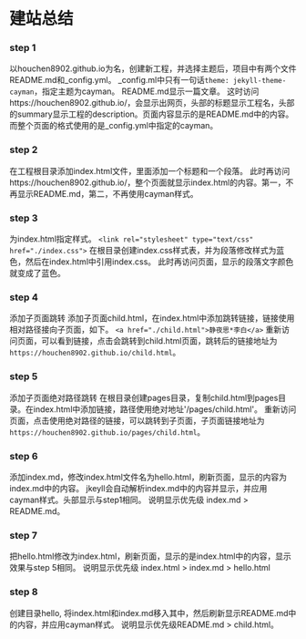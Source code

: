 
# 建站总结

### step 1
以houchen8902.github.io为名，创建新工程，并选择主题后，项目中有两个文件README.md和_config.yml。
_config.ml中只有一句话`theme: jekyll-theme-cayman`，指定主题为cayman。
README.md显示一篇文章。
这时访问https://houchen8902.github.io/，会显示出网页，头部的标题显示工程名，头部的summary显示工程的description。页面内容显示的是README.md中的内容。而整个页面的格式使用的是_config.yml中指定的cayman。

### step 2
在工程根目录添加index.html文件，里面添加一个标题和一个段落。
此时再访问https://houchen8902.github.io/，整个页面就显示index.html的内容。第一，不再显示README.md，第二，不再使用cayman样式。

### step 3
为index.html指定样式。
`<link rel="stylesheet" type="text/css" href="./index.css">`
在根目录创建index.css样式表，并为段落修改样式为蓝色，然后在index.html中引用index.css。
此时再访问页面，显示的段落文字颜色就变成了蓝色。

### step 4
添加子页面跳转
添加子页面child.html，在index.html中添加跳转链接，链接使用相对路径接向子页面，如下。
`<a href="./child.html">静夜思*李白</a>`
重新访问页面，可以看到链接，点击会跳转到child.html页面，跳转后的链接地址为`https://houchen8902.github.io/child.html`。

### step 5
添加子页面绝对路径跳转
在根目录创建pages目录，复制child.html到pages目录。在index.html中添加链接，路径使用绝对地址'/pages/child.html'。
重新访问页面，点击使用绝对路径的链接，可以跳转到子页面，子页面链接地址为`https://houchen8902.github.io/pages/child.html`。

### step 6
添加index.md，修改index.html文件名为hello.html，刷新页面，显示的内容为index.md中的内容。
jkeyll会自动解析index.md中的内容并显示，并应用cayman样式。头部显示与step1相同。
说明显示优先级 index.md > README.md。

### step 7
把hello.html修改为index.html，刷新页面，显示的是index.html中的内容，显示效果与step 5相同。
说明显示优先级 index.html > index.md > hello.html

### step 8
创建目录hello, 将index.html和index.md移入其中，然后刷新显示README.md中的内容，并应用cayman样式。
说明显示优先级README.md > child.html。